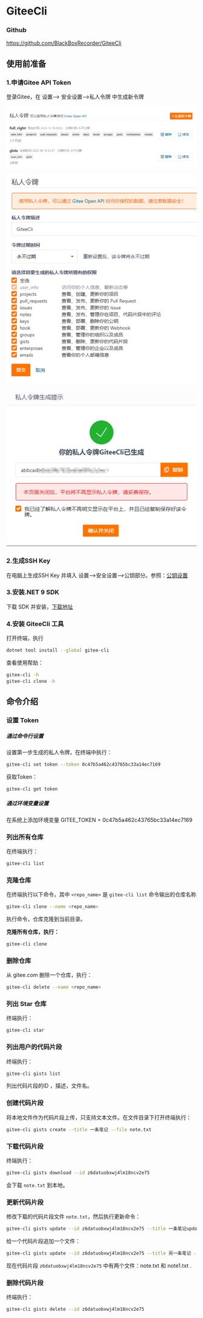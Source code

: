 # GiteeCli

### Github 

https://github.com/BlackBoxRecorder/GiteeCli

## 使用前准备

### 1.申请Gitee API Token

登录Gitee，在 设置--> 安全设置-->私人令牌 中生成新令牌

![](./assets/202503011341067.png)

![202503011342976](./assets/202503011342976.png)

![202503011343014](./assets/202503011343014.png)





### 2.生成SSH Key

在电脑上生成SSH Key 并填入 设置-->安全设置-->公钥部分。参照：[公钥设置](https://help.gitee.com/base/account/SSH%E5%85%AC%E9%92%A5%E8%AE%BE%E7%BD%AE)

### 3.安装.NET 9 SDK

下载 SDK 并安装，[下载地址](https://dotnet.microsoft.com/zh-cn/download/dotnet/9.0)

### 4.安装 GiteeCli 工具

打开终端，执行

```bash
dotnet tool install --global gitee-cli
```

查看使用帮助：

```bash
gitee-cli -h
gitee-cli clone -h
```



## 命令介绍

### 设置 Token

##### 通过命令行设置

设置第一步生成的私人令牌，在终端中执行：

```bash
gitee-cli set token --token 0c47b5a462c43765bc33a14ec7169
```

获取Token：

```bash
gitee-cli get token
```

##### 通过环境变量设置

在系统上添加环境变量 GITEE_TOKEN = 0c47b5a462c43765bc33a14ec7169

### 列出所有仓库

在终端执行：

```bash
gitee-cli list
```

### 克隆仓库

在终端执行以下命令，其中 `<repo_name>` 是 `gitee-cli list` 命令输出的仓库名称

```bash
gitee-cli clone --name <repo_name>
```

执行命令，仓库克隆到当前目录。

**克隆所有仓库，执行：**

```bash
gitee-cli clone
```

### 删除仓库

从 gitee.com 删除一个仓库，执行：

```bash
gitee-cli delete --name <repo_name>
```

### 列出 Star 仓库

终端执行：

```bash
gitee-cli star
```

### 列出用户的代码片段

终端执行：

```bash
gitee-cli gists list
```

列出代码片段的ID ，描述，文件名。

### 创建代码片段

将本地文件作为代码片段上传，只支持文本文件。在文件目录下打开终端执行：

```bash
gitee-cli gists create --title 一条笔记 --file note.txt
```

### 下载代码片段

终端执行：

```bash
gitee-cli gists download --id z6datuobxwj4lm18ncv2e75
```

会下载 `note.txt` 到本地。

### 更新代码片段

修改下载的代码片段文件 `note.txt`，然后执行更新命令：

```bash
gitee-cli gists update --id z6datuobxwj4lm18ncv2e75 --title 一条笔记update --file note.txt
```

给一个代码片段追加一个文件：

```bash
gitee-cli gists update --id z6datuobxwj4lm18ncv2e75 --title 另一条笔记 --file note1.txt
```

现在代码片段 `z6datuobxwj4lm18ncv2e75` 中有两个文件：note.txt 和 note1.txt .

### 删除代码片段

终端执行：

```bash
gitee-cli gists delete --id z6datuobxwj4lm18ncv2e75
```

